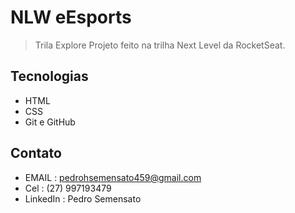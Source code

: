 # NLW eEsports

> Trila Explore
Projeto feito na trilha Next Level da RocketSeat.

## Tecnologias
- HTML
- CSS
- Git e GitHub

## Contato
- EMAIL : pedrohsemensato459@gmail.com
- Cel : (27) 997193479
- LinkedIn : Pedro Semensato 